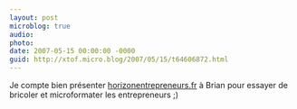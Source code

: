 ```yaml
---
layout: post
microblog: true
audio: 
photo: 
date: 2007-05-15 00:00:00 -0000
guid: http://xtof.micro.blog/2007/05/15/t64606872.html
---
```

Je compte bien présenter [horizonentrepreneurs.fr](http://horizonentrepreneurs.fr) à Brian pour essayer de bricoler et microformater les entrepreneurs ;)
